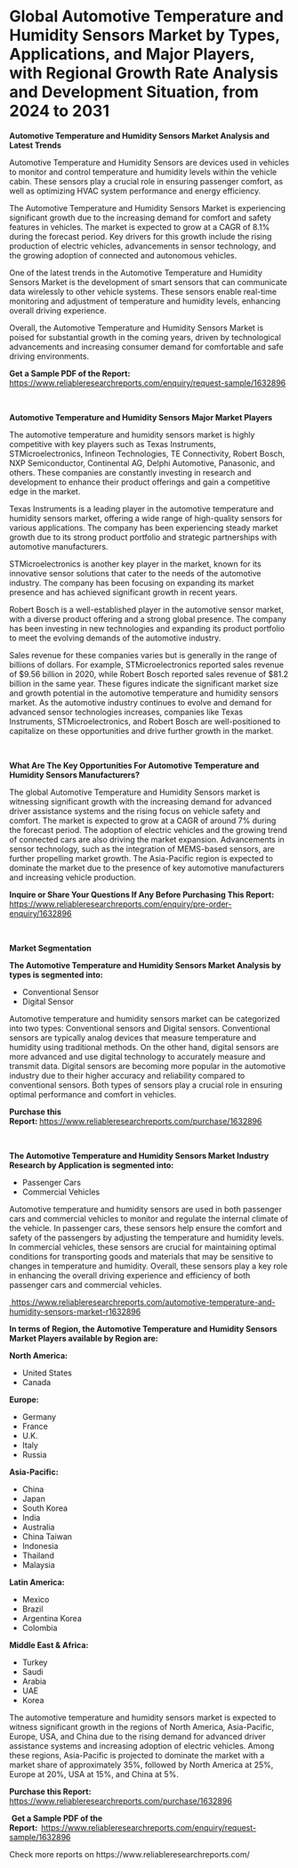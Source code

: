 <p><h1>Global Automotive Temperature and Humidity Sensors Market by Types, Applications, and Major Players, with Regional Growth Rate Analysis and Development Situation, from 2024 to 2031</h1></p><p><strong>Automotive Temperature and Humidity Sensors Market Analysis and Latest Trends</strong></p>
<p><p>Automotive Temperature and Humidity Sensors are devices used in vehicles to monitor and control temperature and humidity levels within the vehicle cabin. These sensors play a crucial role in ensuring passenger comfort, as well as optimizing HVAC system performance and energy efficiency.</p><p>The Automotive Temperature and Humidity Sensors Market is experiencing significant growth due to the increasing demand for comfort and safety features in vehicles. The market is expected to grow at a CAGR of 8.1% during the forecast period. Key drivers for this growth include the rising production of electric vehicles, advancements in sensor technology, and the growing adoption of connected and autonomous vehicles.</p><p>One of the latest trends in the Automotive Temperature and Humidity Sensors Market is the development of smart sensors that can communicate data wirelessly to other vehicle systems. These sensors enable real-time monitoring and adjustment of temperature and humidity levels, enhancing overall driving experience.</p><p>Overall, the Automotive Temperature and Humidity Sensors Market is poised for substantial growth in the coming years, driven by technological advancements and increasing consumer demand for comfortable and safe driving environments.</p></p>
<p><strong>Get a Sample PDF of the Report:&nbsp;</strong> <a href="https://www.reliableresearchreports.com/enquiry/request-sample/1632896">https://www.reliableresearchreports.com/enquiry/request-sample/1632896</a></p>
<p>&nbsp;</p>
<p><strong>Automotive Temperature and Humidity Sensors Major Market Players</strong></p>
<p><p>The automotive temperature and humidity sensors market is highly competitive with key players such as Texas Instruments, STMicroelectronics, Infineon Technologies, TE Connectivity, Robert Bosch, NXP Semiconductor, Continental AG, Delphi Automotive, Panasonic, and others. These companies are constantly investing in research and development to enhance their product offerings and gain a competitive edge in the market.</p><p>Texas Instruments is a leading player in the automotive temperature and humidity sensors market, offering a wide range of high-quality sensors for various applications. The company has been experiencing steady market growth due to its strong product portfolio and strategic partnerships with automotive manufacturers.</p><p>STMicroelectronics is another key player in the market, known for its innovative sensor solutions that cater to the needs of the automotive industry. The company has been focusing on expanding its market presence and has achieved significant growth in recent years.</p><p>Robert Bosch is a well-established player in the automotive sensor market, with a diverse product offering and a strong global presence. The company has been investing in new technologies and expanding its product portfolio to meet the evolving demands of the automotive industry.</p><p>Sales revenue for these companies varies but is generally in the range of billions of dollars. For example, STMicroelectronics reported sales revenue of $9.56 billion in 2020, while Robert Bosch reported sales revenue of $81.2 billion in the same year. These figures indicate the significant market size and growth potential in the automotive temperature and humidity sensors market. As the automotive industry continues to evolve and demand for advanced sensor technologies increases, companies like Texas Instruments, STMicroelectronics, and Robert Bosch are well-positioned to capitalize on these opportunities and drive further growth in the market.</p></p>
<p>&nbsp;</p>
<p><strong>What Are The Key Opportunities For Automotive Temperature and Humidity Sensors Manufacturers?</strong></p>
<p><p>The global Automotive Temperature and Humidity Sensors market is witnessing significant growth with the increasing demand for advanced driver assistance systems and the rising focus on vehicle safety and comfort. The market is expected to grow at a CAGR of around 7% during the forecast period. The adoption of electric vehicles and the growing trend of connected cars are also driving the market expansion. Advancements in sensor technology, such as the integration of MEMS-based sensors, are further propelling market growth. The Asia-Pacific region is expected to dominate the market due to the presence of key automotive manufacturers and increasing vehicle production.</p></p>
<p><strong>Inquire or Share Your Questions If Any Before Purchasing This Report:</strong> <a href="https://www.reliableresearchreports.com/enquiry/pre-order-enquiry/1632896">https://www.reliableresearchreports.com/enquiry/pre-order-enquiry/1632896</a></p>
<p>&nbsp;</p>
<p><strong>Market Segmentation</strong></p>
<p><strong>The Automotive Temperature and Humidity Sensors Market Analysis by types is segmented into:</strong></p>
<p><ul><li>Conventional Sensor</li><li>Digital Sensor</li></ul></p>
<p><p>Automotive temperature and humidity sensors market can be categorized into two types: Conventional sensors and Digital sensors. Conventional sensors are typically analog devices that measure temperature and humidity using traditional methods. On the other hand, digital sensors are more advanced and use digital technology to accurately measure and transmit data. Digital sensors are becoming more popular in the automotive industry due to their higher accuracy and reliability compared to conventional sensors. Both types of sensors play a crucial role in ensuring optimal performance and comfort in vehicles.</p></p>
<p><strong>Purchase this Report:&nbsp;</strong><a href="https://www.reliableresearchreports.com/purchase/1632896">https://www.reliableresearchreports.com/purchase/1632896</a></p>
<p>&nbsp;</p>
<p><strong>The Automotive Temperature and Humidity Sensors Market Industry Research by Application is segmented into:</strong></p>
<p><ul><li>Passenger Cars</li><li>Commercial Vehicles</li></ul></p>
<p><p>Automotive temperature and humidity sensors are used in both passenger cars and commercial vehicles to monitor and regulate the internal climate of the vehicle. In passenger cars, these sensors help ensure the comfort and safety of the passengers by adjusting the temperature and humidity levels. In commercial vehicles, these sensors are crucial for maintaining optimal conditions for transporting goods and materials that may be sensitive to changes in temperature and humidity. Overall, these sensors play a key role in enhancing the overall driving experience and efficiency of both passenger cars and commercial vehicles.</p></p>
<p><a href="https://www.reliableresearchreports.com/automotive-temperature-and-humidity-sensors-market-r1632896">&nbsp;https://www.reliableresearchreports.com/automotive-temperature-and-humidity-sensors-market-r1632896</a></p>
<p><strong>In terms of Region, the Automotive Temperature and Humidity Sensors Market Players available by Region are:</strong></p>
<p>
    <p> <strong> North America: </strong>
        <ul>
            <li>United States</li>
            <li>Canada</li>
        </ul>
        </p> 
    <p> <strong> Europe: </strong>
        <ul>
            <li>Germany</li>
            <li>France</li>
            <li>U.K.</li>
            <li>Italy</li>
            <li>Russia</li>
        </ul>
        </p> 
    <p> <strong> Asia-Pacific: </strong>
        <ul>
            <li>China</li>
            <li>Japan</li>
            <li>South Korea</li>
            <li>India</li>
            <li>Australia</li>
            <li>China Taiwan</li>
            <li>Indonesia</li>
            <li>Thailand</li>
            <li>Malaysia</li>
        </ul>
        </p> 
    <p> <strong> Latin America: </strong>
        <ul>
            <li>Mexico</li>
            <li>Brazil</li>
            <li>Argentina Korea</li>
            <li>Colombia</li>
        </ul>
        </p> 
    <p> <strong> Middle East & Africa: </strong>
        <ul>
            <li>Turkey</li>
            <li>Saudi</li>
            <li>Arabia</li>
            <li>UAE</li>
            <li>Korea</li>
        </ul>
    </p>
    </p>
<p><p>The automotive temperature and humidity sensors market is expected to witness significant growth in the regions of North America, Asia-Pacific, Europe, USA, and China due to the rising demand for advanced driver assistance systems and increasing adoption of electric vehicles. Among these regions, Asia-Pacific is projected to dominate the market with a market share of approximately 35%, followed by North America at 25%, Europe at 20%, USA at 15%, and China at 5%.</p></p>
<p><strong>Purchase this Report: </strong><a href="https://www.reliableresearchreports.com/purchase/1632896">https://www.reliableresearchreports.com/purchase/1632896</a></p>
<p>&nbsp;<strong>Get a Sample PDF of the Report:&nbsp;&nbsp;</strong><a href="https://www.reliableresearchreports.com/enquiry/request-sample/1632896">https://www.reliableresearchreports.com/enquiry/request-sample/1632896</a></p>
<p><strong></strong></p>
<p>Check more reports on https://www.reliableresearchreports.com/</p>